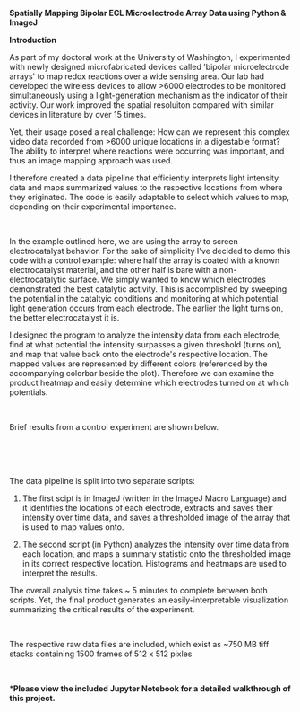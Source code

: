 **Spatially Mapping Bipolar ECL Microelectrode Array Data using Python & ImageJ**

**Introduction** 

As part of my doctoral work at the University of Washington, I experimented with newly designed microfabricated devices called 'bipolar microelectrode arrays' to map redox reactions over a wide sensing area. Our lab had developed the wireless devices to allow >6000 electrodes to be monitored simultaneously using a light-generation mechanism as the indicator of their activity. Our work improved the spatial resoluiton compared with similar devices in literature by over 15 times. 


Yet, their usage posed a real challenge: How can we represent this complex video data recorded from >6000 unique locations in a digestable format? The ability to interpret where reactions were occurring was important, and thus an image mapping approach was used. 


I therefore created a data pipeline that efficiently interprets light intensity data and maps summarized values to the respective locations from where they originated. The code is easily adaptable to select which values to map, depending on their experimental importance. 

<br>

In the example outlined here, we are using the array to screen electrocatalyst behavior. For the sake of simplicity I've decided to demo this code with a control example: where half the array is coated with a known electrocatalyst material, and the other half is bare with a non-electrocatalytic surface. We simply wanted to know which electrodes demonstrated the best catalytic activity. This is accomplished by sweeping the potential in the cataltyic conditions and monitoring at which potential light generation occurs from each electrode. The earlier the light turns on, the better electrocatalyst it is. 


I designed the program to analyze the intensity data from each electrode, find at what potential the intensity surpasses a given threshold (turns on), and map that value back onto the electrode's respective location. The mapped values are represented by different colors (referenced by the accompanying colorbar beside the plot). Therefore we can examine the product heatmap and easily determine which electrodes turned on at which potentials. 

<br>

Brief results from a control experiment are shown below. 
<Brightfield of Array>
<Blank thresholded Image>
<Mapped Thresholded Image>
  
 <br>
 <br>
 <br>
 

The data pipeline is split into two separate scripts: 

1. The first scipt is in ImageJ (written in the ImageJ Macro Language) and it identifies the locations of each electrode, extracts and saves their intensity over time data, and saves a thresholded image of the array that is used to map values onto. 

2. The second script (in Python) analyzes the intensity over time data from each location, and maps a summary statistic onto the thresholded image in its correct respective location. Histograms and heatmaps are used to interpret the results. 


The overall analysis time takes ~ 5 minutes to complete between both scripts. Yet, the final product generates an easily-interpretable visualization summarizing the critical results of the experiment.

<br>

The respective raw data files are included, which exist as ~750 MB tiff stacks containing 1500 frames of 512 x 512 pixles

<br> 


***Please view the included Jupyter Notebook for a detailed walkthrough of this project.**

